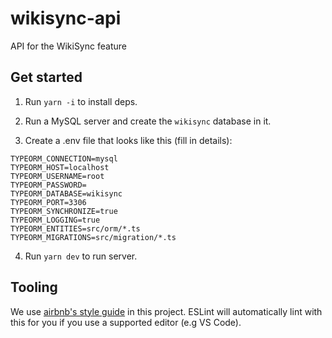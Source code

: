 # wikisync-api

API for the WikiSync feature

## Get started
1. Run `yarn -i` to install deps.

2. Run a MySQL server and create the `wikisync` database in it.
3. Create a .env file that looks like this (fill in details):
```
TYPEORM_CONNECTION=mysql
TYPEORM_HOST=localhost
TYPEORM_USERNAME=root
TYPEORM_PASSWORD=
TYPEORM_DATABASE=wikisync
TYPEORM_PORT=3306
TYPEORM_SYNCHRONIZE=true
TYPEORM_LOGGING=true
TYPEORM_ENTITIES=src/orm/*.ts
TYPEORM_MIGRATIONS=src/migration/*.ts
```
4. Run `yarn dev` to run server.

## Tooling
We use [airbnb's style guide](https://github.com/airbnb/javascript) in this project. ESLint will automatically lint with this for you if you use a supported editor (e.g VS Code).
